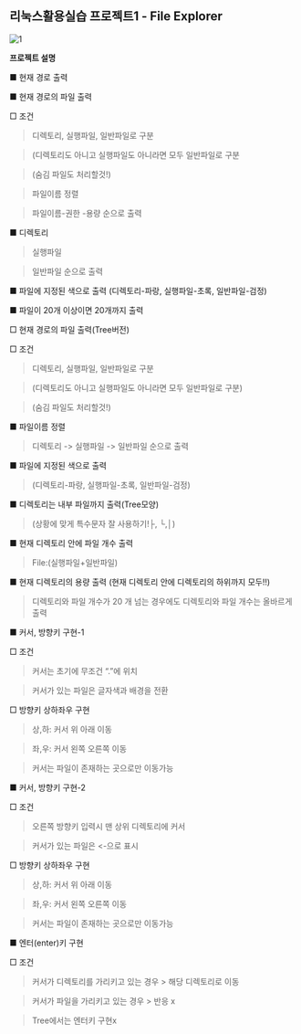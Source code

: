 ## 리눅스활용실습 프로젝트1 - File Explorer



![1](https://user-images.githubusercontent.com/62434898/101886237-8c721f80-3bde-11eb-9afc-c21fae8470e6.jpg)


**프로젝트 설명**


■ 현재 경로 출력

■ 현재 경로의 파일 출력

□ 조건
>디렉토리, 실행파일, 일반파일로 구분 

>(디렉토리도 아니고 실행파일도 아니라면 모두 일반파일로 구분

>(숨김 파일도 처리할것!)

> 파일이름 정렬

>파일이름-권한 -용량 순으로 출력


■ 디렉토리
>실행파일

>일반파일 순으로 출력

■ 파일에 지정된 색으로 출력 (디렉토리-파랑, 실행파일-초록, 일반파일-검정)


■ 파일이 20개 이상이면 20개까지 출력

□ 현재 경로의 파일 출력(Tree버전)

□ 조건
> 디렉토리, 실행파일, 일반파일로 구분 

>(디렉토리도 아니고 실행파일도 아니라면 모두 일반파일로 구분)

> (숨김 파일도 처리할것!)

■ 파일이름 정렬
> 디렉토리 -> 실행파일 -> 일반파일 순으로 출력


■ 파일에 지정된 색으로 출력 
>(디렉토리-파랑, 실행파일-초록, 일반파일-검정)


■ 디렉토리는 내부 파일까지 출력(Tree모양)
>(상황에 맞게 특수문자 잘 사용하기!├, └,│)


■ 현재 디렉토리 안에 파일 개수 출력
>File:(실행파일+일반파일)


■ 현재 디렉토리의 용량 출력 (현재 디렉토리 안에 디렉토리의 하위까지 모두!!)
>디렉토리와 파일 개수가 20 개 넘는 경우에도 디렉토리와 파일 개수는 올바르게 출력


■ 커서, 방향키 구현-1

□ 조건
> 커서는 초기에 무조건 “.”에 위치

> 커서가 있는 파일은 글자색과 배경을 전환

□ 방향키 상하좌우 구현

> 상,하: 커서 위 아래 이동

> 좌,우: 커서 왼쪽 오른쪽 이동

> 커서는 파일이 존재하는 곳으로만 이동가능


■ 커서, 방향키 구현-2

□ 조건
> 오른쪽 방향키 입력시 맨 상위 디렉토리에 커서

> 커서가 있는 파일은 <-으로 표시

□ 방향키 상하좌우 구현

> 상,하: 커서 위 아래 이동

> 좌,우: 커서 왼쪽 오른쪽 이동

> 커서는 파일이 존재하는 곳으로만 이동가능



■ 엔터(enter)키 구현

□ 조건

> 커서가 디렉토리를 가리키고 있는 경우 > 해당 디렉토리로 이동

> 커서가 파일을 가리키고 있는 경우 > 반응 x

> Tree에서는 엔터키 구현x
